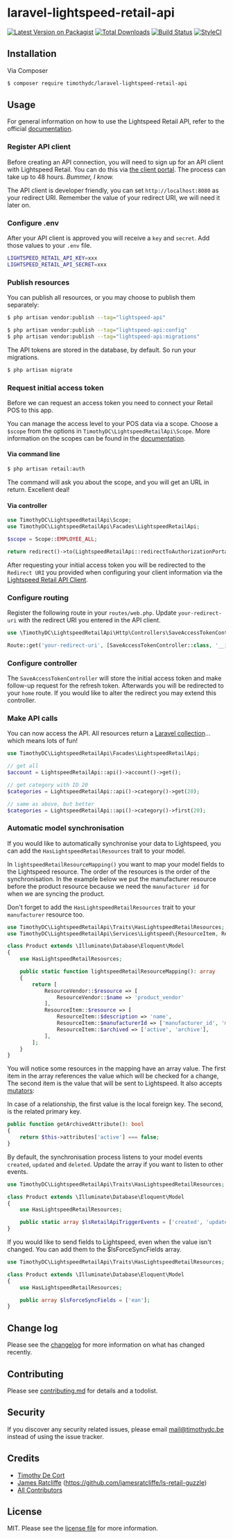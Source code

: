 # laravel-lightspeed-retail-api

[![Latest Version on Packagist][ico-version]][link-packagist]
[![Total Downloads][ico-downloads]][link-downloads]
[![Build Status][ico-travis]][link-travis]
[![StyleCI][ico-styleci]][link-styleci]

## Installation

Via Composer

``` bash
$ composer require timothydc/laravel-lightspeed-retail-api
```

## Usage

For general information on how to use the Lightspeed Retail API, refer to the official [documentation][ls-docs].


### Register API client

Before creating an API connection, you will need to sign up for an API client with Lightspeed Retail.
You can do this via [the client portal][ls-client-portal-register]. The process can take up to 48 hours.
_Bummer, I know._

The API client is developer friendly, you can set `http://localhost:8080` as your redirect URI.
Remember the value of your redirect URI, we will need it later on.


### Configure .env

After your API client is approved you will receive a `key` and `secret`. Add those values to your `.env` file.

```bash
LIGHTSPEED_RETAIL_API_KEY=xxx
LIGHTSPEED_RETAIL_API_SECRET=xxx
```

### Publish resources

You can publish all resources, or you may choose to publish them separately:

```bash
$ php artisan vendor:publish --tag="lightspeed-api"

$ php artisan vendor:publish --tag="lightspeed-api:config"
$ php artisan vendor:publish --tag="lightspeed-api:migrations"
```

The API tokens are stored in the database, by default. So run your migrations.

```bash
$ php artisan migrate
```


### Request initial access token

Before we can request an access token you need to connect your Retail POS to this app. 

You can manage the access level to your POS data via a scope. Choose a `$scope` from the options in `TimothyDC\LightspeedRetailApi\Scope`.
More information on the scopes can be found in the [documentation][ls-docs-scopes].

#### Via command line

```bash
$ php artisan retail:auth
```

The command will ask you about the scope, and you will get an URL in return. Excellent deal!

#### Via controller



```php
use TimothyDC\LightspeedRetailApi\Scope;
use TimothyDC\LightspeedRetailApi\Facades\LightspeedRetailApi;

$scope = Scope::EMPLOYEE_ALL;

return redirect()->to(LightspeedRetailApi::redirectToAuthorizationPortal($scope));
```

After requesting your initial access token you will be redirected to the `Redirect URI` 
you provided when configuring your client information via the [Lightspeed Retail API Client][ls-client-portal].


### Configure routing
Register the following route in your `routes/web.php`.
Update `your-redirect-uri` with the redirect URI you entered in the API client.

```php
use \TimothyDC\LightspeedRetailApi\Http\Controllers\SaveAccessTokenController;

Route::get('your-redirect-uri', [SaveAccessTokenController::class, '__invoke']);
```


### Configure controller
The `SaveAccessTokenController` will store the initial access token and make follow-up request for the refresh token.
Afterwards you will be redirected to your `home` route.
If you would like to alter the redirect you may extend this controller.


### Make API calls

You can now access the API. All resources return a [Laravel collection][laravel-docs-collections]... which means lots of fun!

```php
use TimothyDC\LightspeedRetailApi\Facades\LightspeedRetailApi;

// get all
$account = LightspeedRetailApi::api()->account()->get();

// get category with ID 20
$categories = LightspeedRetailApi::api()->category()->get(20);

// same as above, but better
$categories = LightspeedRetailApi::api()->category()->first(20);
```

### Automatic model synchronisation
If you would like to automatically synchronise your data to Lightspeed,
you can add the `HasLightspeedRetailResources` trait to your model. 

In `lightspeedRetailResourceMapping()` you want to map your model fields to the Lightspeed resource.
The order of the resources is the order of the synchronisation.
In the example below we put the manufacturer resource before the product resource
because we need the `manufacturer id` for when we are syncing the product.

Don't forget to add the `HasLightspeedRetailResources` trait to your `manufacturer` resource too.
```php
use TimothyDC\LightspeedRetailApi\Traits\HasLightspeedRetailResources;
use TimothyDC\LightspeedRetailApi\Services\Lightspeed\{ResourceItem, ResourceVendor};

class Product extends \Illuminate\Database\Eloquent\Model
{
    use HasLightspeedRetailResources;

    public static function lightspeedRetailResourceMapping(): array
    {
        return [
            ResourceVendor::$resource => [
                ResourceVendor::$name => 'product_vendor'
            ],
            ResourceItem::$resource => [
                ResourceItem::$description => 'name',
                ResourceItem::$manufacturerId => ['manufacturer_id', 'manufacturer.id'],
                ResourceItem::$archived => ['active', 'archive'],
            ],
        ];
    }
}
```

You will notice some resources in the mapping have an array value.
The first item in the array references the value which will be checked for a change,
The second item is the value that will be sent to Lightspeed. It also accepts [mutators][ls-docs-mutators]:

In case of a relationship, the first value is the local foreign key.
The second, is the related primary key.
    
```php
public function getArchivedAttribute(): bool
{
    return $this->attributes['active'] === false;
}
```

By default, the synchronisation process listens to your model events `created`, `updated` and `deleted`.
Update the array if you want to listen to other events.

```php
use TimothyDC\LightspeedRetailApi\Traits\HasLightspeedRetailResources;

class Product extends \Illuminate\Database\Eloquent\Model
{
    use HasLightspeedRetailResources;

    public static array $lsRetailApiTriggerEvents = ['created', 'updated', 'deleted'];
}

```

If you would like to send fields to Lightspeed, even when the value isn't changed. You can add them to the $lsForceSyncFields array.

```php
use TimothyDC\LightspeedRetailApi\Traits\HasLightspeedRetailResources;

class Product extends \Illuminate\Database\Eloquent\Model
{
    use HasLightspeedRetailResources;

    public array $lsForceSyncFields = ['ean'];
}
```

## Change log

Please see the [changelog](changelog.md) for more information on what has changed recently.

## Contributing

Please see [contributing.md](contributing.md) for details and a todolist.

## Security

If you discover any security related issues, please email mail@timothydc.be instead of using the issue tracker.

## Credits

- [Timothy De Cort][link-author]
- [James Ratcliffe][link-james-ratcliffe] (https://github.com/jamesratcliffe/ls-retail-guzzle)
- [All Contributors][link-contributors]

## License

MIT. Please see the [license file](license.md) for more information.

[ls-docs]: https://developers.lightspeedhq.com/retail/introduction/introduction/
[ls-docs-scopes]: https://developers.lightspeedhq.com/retail/authentication/scopes
[ls-docs-mutators]: https://laravel.com/docs/eloquent-mutators#defining-an-accessor
[ls-client-portal-register]: https://cloud.lightspeedapp.com/oauth/register.php
[ls-client-portal]: https://cloud.lightspeedapp.com/oauth/update.php
[laravel-docs-collections]: https://laravel.com/docs/7.x/collections
[ico-version]: https://img.shields.io/packagist/v/timothydc/laravel-lightspeed-retail-api.svg?style=flat-square
[ico-downloads]: https://img.shields.io/packagist/dt/timothydc/laravel-lightspeed-retail-api.svg?style=flat-square
[ico-travis]: https://img.shields.io/travis/timothydc/laravel-lightspeed-retail-api/master.svg?style=flat-square
[ico-styleci]: https://styleci.io/repos/12345678/shield

[link-packagist]: https://packagist.org/packages/timothydc/laravel-lightspeed-retail-api
[link-downloads]: https://packagist.org/packages/timothydc/laravel-lightspeed-retail-api
[link-travis]: https://travis-ci.org/timothydc/laravel-lightspeed-retail-api
[link-styleci]: https://styleci.io/repos/12345678
[link-author]: https://github.com/timothydc
[link-contributors]: ../../contributors
[link-james-ratcliffe]: https://github.com/jamesratcliffe

